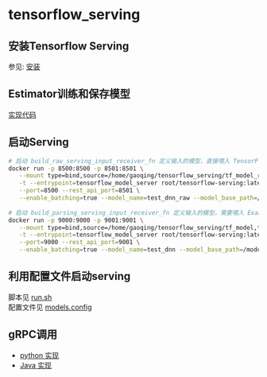 # tensorflow_serving
## 安装Tensorflow Serving
参见: [安装](INSTALL.md)

## Estimator训练和保存模型
[实现代码](dnn_model)

## 启动Serving
```bash
# 启动 build_raw_serving_input_receiver_fn 定义输入的模型，直接喂入 TensorProto
docker run -p 8500:8500 -p 8501:8501 \
   --mount type=bind,source=/home/gaoqing/tensorflow_serving/tf_model_raw,target=/models/test_dnn_raw \
   -t --entrypoint=tensorflow_model_server root/tensorflow-serving:latest \
   --port=8500 --rest_api_port=8501 \
   --enable_batching=true --model_name=test_dnn_raw --model_base_path=/models/test_dnn_raw &
   
# 启动 build_parsing_serving_input_receiver_fn 定义输入的模型，需要喂入 ExampleProto
docker run -p 9000:9000 -p 9001:9001 \
   --mount type=bind,source=/home/gaoqing/tensorflow_serving/tf_model,target=/models/test_dnn \
   -t --entrypoint=tensorflow_model_server root/tensorflow-serving:latest \
   --port=9000 --rest_api_port=9001 \
   --enable_batching=true --model_name=test_dnn --model_base_path=/models/test_dnn &
```

## 利用配置文件启动serving
脚本见 [run.sh](run.sh)  
配置文件见 [models.config](models.config)

## gRPC调用
* [python 实现](client/python)
* [Java 实现](client/java)

